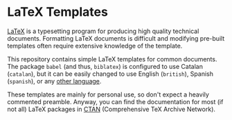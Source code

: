 # LaTeX Templates

[LaTeX][latex] is a typesetting program for producing high quality technical documents.
Formatting LaTeX documents is difficult and modifying pre-built templates often require extensive knowledge of the template.

This repository contains simple LaTeX templates for common documents. The package `babel` (and thus, `biblatex`) is configured to use Catalan (`catalan`), but it can be easily changed to use English (`british`), Spanish (`spanish`), or any [other language][babel].

These templates are mainly for personal use, so don't expect a heavily commented preamble. Anyway, you can find the documentation for most (if not all) LaTeX packages in [CTAN][ctan] (Comprehensive TeX Archive Network).


[latex]: http://www.latex-project.org/
[babel]: https://en.wikibooks.org/wiki/LaTeX/Internationalization
[ctan]: https://www.ctan.org/pkg
